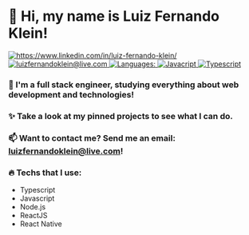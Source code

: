 # 👋 Hi, my name is Luiz Fernando Klein!
<p align="left">
  <a href="https://www.linkedin.com/in/luiz-fernando-klein/">
    <img alt="https://www.linkedin.com/in/luiz-fernando-klein/" src="https://img.shields.io/badge/Luiz%20Fernando-9000FE?style=flat-square&logo=linkedin&logoColor=white" />
  </a>
  <a href="#">
    <img alt="luizfernandoklein@live.com" src="https://img.shields.io/badge/luizfernandoklein@live.com-9000FE?style=flat-square&logo=gmail&logoColor=white" />
  </a>
  <a href="#">
    <img alt="Languages:" src="https://img.shields.io/badge/Languages:-9000FE?style=flat-square&logoColor=white" />
  </a>
  <a href="#">
    <img alt="Javacript" src="https://img.shields.io/badge/-9000FE?style=flat-square&logo=javascript&logoColor=white" />
  </a>
  <a href="#">
    <img alt="Typescript" src="https://img.shields.io/badge/-9000FE?style=flat-square&logo=typescript&logoColor=white" />
  </a>
</p>

### 🔭 I'm a full stack engineer, studying everything about web development and technologies!

### ✨ Take a look at my pinned projects to see what I can do.

### 📫 Want to contact me? Send me an email: **luizfernandoklein@live.com**!

### 🔥 Techs that I use:

- Typescript
- Javascript
- Node.js
- ReactJS
- React Native

